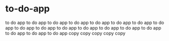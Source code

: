 # to-do-app
to do app
to do app
to do app
to do app
to do app
to do app
to do app
to do app
to do app
to do app
to do app
to do app
to do app
to do app
to do app
to do app
to do app
to do app
copy
copy
copy
copy
copy